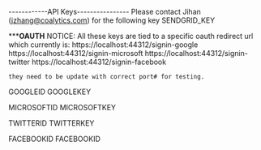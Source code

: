 ------------API Keys----------------
Please contact Jihan (jzhang@coalytics.com) for the following key
SENDGRID_KEY

***************OAUTH************
NOTICE: All these keys are tied to a specific oauth redirect url which currently is:
        https://localhost:44312/signin-google
	https://localhost:44312/signin-microsoft
	https://localhost:44312/signin-twitter
	https://localhost:44312/signin-facebook
	
	they need to be update with correct port# for testing.  

GOOGLEID
GOOGLEKEY

MICROSOFTID
MICROSOFTKEY

TWITTERID
TWITTERKEY

FACEBOOKID
FACEBOOKID
